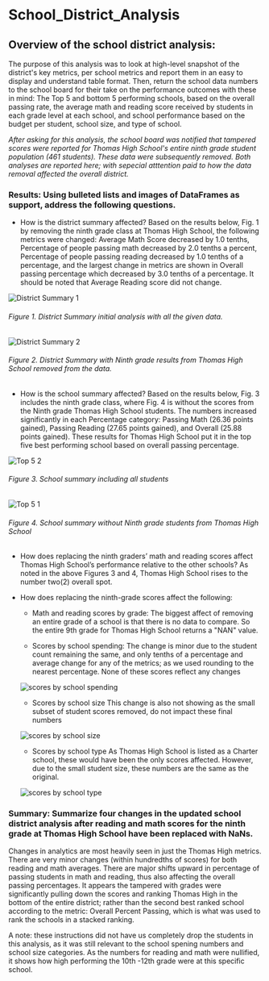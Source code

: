 # School_District_Analysis

## Overview of the school district analysis:
The purpose of this analysis was to look at high-level snapshot of the district's key metrics, per school metrics and report them in an easy to display and understand table format.  Then, return the school data numbers to the school board for their take on the performance outcomes with these in mind:  The Top 5 and bottom 5 performing schools, based on the overall passing rate, the average math and reading score received by students in each grade level at each school, and school performance based on the budget per student, school size, and type of school.  

*After asking for this analysis, the school board was notified that tampered scores were reported for Thomas High School's entire ninth grade student population (461 students).  These data were subsequently removed.  Both analyses are reported here; with sepecial atttention paid to how the data removal affected the overall district.*

### Results: Using bulleted lists and images of DataFrames as support, address the following questions.

- How is the district summary affected?
    Based on the results below, Fig. 1 by removing the ninth grade class at Thomas High School, the following metrics were changed:  Average Math Score decreased by 1.0 tenths, Percentage of people passing math decreased by 2.0 tenths a percent, Percentage of people passing reading decreased by 1.0 tenths of a percentage, and the largest change in metrics are shown in Overall passing percentage which decreased by 3.0 tenths of a percentage.  It should be noted that Average Reading score did not change.
    
![District Summary 1](https://user-images.githubusercontent.com/102183530/166153032-5df61757-6d3b-4231-992e-5fd1122c90c8.png)

###### Figure 1. District Summary initial analysis with all the given data.

![District Summary 2](https://user-images.githubusercontent.com/102183530/166153069-741e62d8-fcec-4692-b7a9-e7d545d08fac.png)

###### Figure 2. District Summary with Ninth grade results from Thomas High School removed from the data.

- How is the school summary affected?
    Based on the results below, Fig. 3 includes the ninth grade class, where Fig. 4 is without the scores from the Ninth grade Thomas High School students.  The numbers increased significantly in each Percentage category: Passing Math (26.36 points gained), Passing Reading (27.65 points gained), and Overall (25.88 points gained).  These results for Thomas High School put it in the top five best performing school based on overall passing percentage.
    
![Top 5 2](https://user-images.githubusercontent.com/102183530/166166245-01db6998-e460-4391-abba-750f6db3f26d.png)

###### Figure 3. School summary including all students

![Top 5 1](https://user-images.githubusercontent.com/102183530/166153864-070b2c4c-ce36-46fb-89c8-5e778d722e29.png)

###### Figure 4. School summary without Ninth grade students from Thomas High School

- How does replacing the ninth graders’ math and reading scores affect Thomas High School’s performance relative to the other schools?
    As noted in the above Figures 3 and 4, Thomas High School rises to the number two(2) overall spot.
    
- How does replacing the ninth-grade scores affect the following:
    - Math and reading scores by grade:
        The biggest affect of removing an entire grade of a school is that there is no data to compare.  So the entire 9th grade for Thomas High School           returns a "NAN" value.

    - Scores by school spending:
        The change is minor due to the student count remaining the same, and only tenths of a percentage and average change for any of the metrics; as we       used rounding to the nearest percentage.  None of these scores reflect any changes    
    
    ![scores by school spending](https://user-images.githubusercontent.com/102183530/166172775-8cdee7fb-8498-4a81-b201-95e0242b9eb1.png)
 
        
    - Scores by school size
        This change is also not showing as the small subset of student scores removed, do not impact these final numbers
 
    ![scores by school size](https://user-images.githubusercontent.com/102183530/166173272-b4c579f4-9878-4745-8fc3-493e215b737c.png)

    - Scores by school type
        As Thomas High School is listed as a Charter school, these would have been the only scores affected.  However, due to the small student size,           these numbers are the same as the original.
        
    ![scores by school type](https://user-images.githubusercontent.com/102183530/166173433-d8840487-835d-4118-8721-0b85d268cac1.png)


### Summary: Summarize four changes in the updated school district analysis after reading and math scores for the ninth grade at Thomas High School have been replaced with NaNs.

Changes in analytics are most heavily seen in just the Thomas High metrics.  There are very minor changes (within hundredths of scores) for both reading and math averages.  There are major shifts upward in percentage of passing students in math and reading, thus also affecting the overall passing percentages.  It appears the tampered with grades were significantly pulling down the scores and ranking Thomas High in the bottom of the entire district; rather than the second best ranked school according to the metric: Overall Percent Passing, which is what was used to rank the schools in a stacked ranking.

A note:  these instructions did not have us completely drop the students in this analysis, as it was still relevant to the school spening numbers and school size categories.  As the numbers for reading and math were nullified, it shows how high performing the 10th -12th grade were at this specific school.
